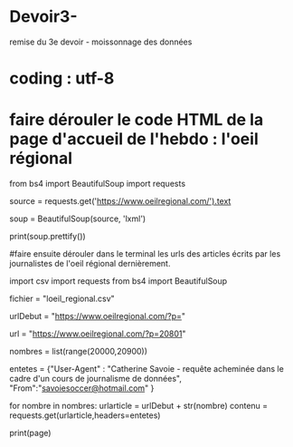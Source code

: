 # Devoir3-
remise du 3e devoir - moissonnage des données 

# coding : utf-8 
# faire dérouler le code HTML de la page d'accueil de l'hebdo : l'oeil régional 

from bs4 import BeautifulSoup 
import requests

source = requests.get('https://www.oeilregional.com/').text

soup = BeautifulSoup(source, 'lxml')

print(soup.prettify())

#faire ensuite dérouler dans le terminal les urls des articles écrits par les journalistes de l'oeil régional dernièrement. 

import csv 
import requests 
from bs4 import BeautifulSoup

fichier = "loeil_regional.csv"

urlDebut = "https://www.oeilregional.com/?p="

url = "https://www.oeilregional.com/?p=20801"

nombres = list(range(20000,20900))

entetes = {"User-Agent" : "Catherine Savoie - requête acheminée dans le cadre d'un cours de journalisme de données",
"From":"savoiesoccer@hotmail.com" 
}

for nombre in nombres: 
    urlarticle = urlDebut + str(nombre)
    contenu = requests.get(urlarticle,headers=entetes)

print(page)


